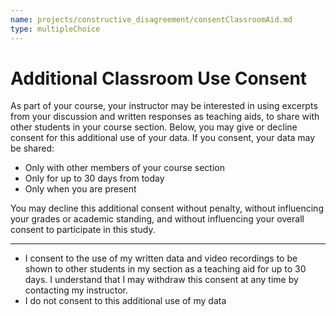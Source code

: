 ```yaml
---
name: projects/constructive_disagreement/consentClassroomAid.md
type: multipleChoice
---
```


# Additional Classroom Use Consent

As part of your course, your instructor may be interested in using excerpts from your discussion and written responses as teaching aids, to share with other students in your course section. Below, you may give or decline consent for this additional use of your data. If you consent, your data may be shared:

- Only with other members of your course section
- Only for up to 30 days from today
- Only when you are present

You may decline this additional consent without penalty, without influencing your grades or academic standing, and without influencing your overall consent to participate in this study.

---

- I consent to the use of my written data and video recordings to be shown to other students in my section as a teaching aid for up to 30 days. I understand that I may withdraw this consent at any time by contacting my instructor.
- I do not consent to this additional use of my data
